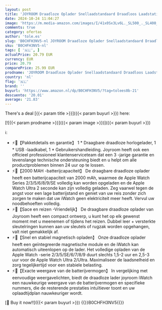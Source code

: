 ```yaml
---
layout: post
title: 'JOYROOM Draadloze Oplader Snellaadstandaard Draadloos Laadstation 2000 mAh draadloze oplader voor Apple Watch-serie 9/8/7/6/5/SE/4/3/2/UItra 2/Ultra  magnetische draadloze oplader  reisbenodigdheden'
date: 2024-10-24 11:04:27
image: 'https://m.media-amazon.com/images/I/41x0Sx3Lv6L._SL500_._SL400_.jpg'
comments: true
category: ofertas
author: 'tole.es'
slug: 'B0CHFH3NV5-nl JOYROOM Draadloze Oplader Snellaadstandaard Draadloos...'
sku: 'B0CHFH3NV5-nl'
tags: [ '🇳🇱', ]
actualPrice: 20.79 EUR
currency: EUR
price: 20.79
comparePrice: 25.99 EUR
prodname: 'JOYROOM Draadloze Oplader Snellaadstandaard Draadloos Laadstation 2000 mAh draadloze oplader voor Apple Watch-serie 9/8/7/6/5/SE/4/3/2/UItra 2/Ultra  magnetische draadloze oplader  reisbenodigdheden'
country: 'nl'
flag: '🇳🇱'
brand: ''
buyurl: 'https://www.amazon.nl/dp/B0CHFH3NV5/?tag=tolees0b-21'
descuento: '20.01'
average: '21.83'
---
```


There's a deal [{{< param title >}}]({{< param buyurl >}})  here:

[![{{< param prodname >}}]({{< param image >}})]({{< param buyurl >}})

ℹ️:

- ⚡🔋【Pakketdetails en garantie】 1 * Draagbare draadloze horlogelader, 1 * USB -laadkabel, 1 * Gebruikershandleiding. Joyroom heeft ook een officieel professioneel klantenserviceteam dat een 3 -jarige garantie en levenslange technische ondersteuning biedt en u helpt om alle productproblemen binnen 24 uur op te lossen.
- ⚡🔋【2000 MAH -batterijcapaciteit】 De draagbare draadloze oplader heeft een batterijcapaciteit van 2000 mAh, waarmee de Apple Watch Series 2/3/5/6/8/9/SE volledig kan worden opgeladen en de Apple Watch Ultra 2 seconde kan zijn volledig geladen. Zeg vaarwel tegen de angst voor een lage batterijstand en geniet van uw reis zonder zich zorgen te maken dat uw iWatch geen elektriciteit meer heeft. Vervul uw noodbehoeften volledig.
- ⚡🔋【Sace en reizen -Vriendelijk】 De draagbare draadloze oplader van Joyroom heeft een compact ontwerp, u kunt het op elk gewenst moment met u meenemen of tijdens het reizen. Dubbel leer + versterkte sleutelringen kunnen aan uw sleutels of rugzak worden opgehangen, valt niet gemakkelijk af.
- ⚡🔋【Snel en stabiel magnetisch opladen】 Onze draadloze oplader heeft een geïntegreerde magnetische module en de iWatch kan automatisch uiteenlopen op de lader. Het volledige opladen van de Apple Watch -serie 2/3/5/SE/6/7/8/9 duurt slechts 1,5-2 uur en 2,5-3 uur voor de Apple Watch Ultra 2/Ultra. Maximaliseer de laadsnelheid en zorg tegelijkertijd voor een stabiele belasting.
- ⚡🔋【Exacte weergave van de batterijvermogen】 In vergelijking met eenvoudige weergavelichten, biedt de draadloze lader joyroom iWatch een nauwkeurige weergave van de batterijvermogen en specifieke nummers, die de resterende prestaties intuïtiever toont en uw oplaadtijdplan nauwkeuriger wordt.

[🛒 Buy it now!!]({{< param buyurl >}})
{{<world>}}B0CHFH3NV5{{</world>}}
